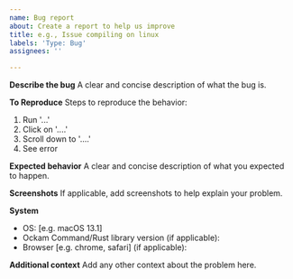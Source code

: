 ```yaml
---
name: Bug report
about: Create a report to help us improve
title: e.g., Issue compiling on linux
labels: 'Type: Bug'
assignees: ''

---
```


**Describe the bug**
A clear and concise description of what the bug is.

**To Reproduce**
Steps to reproduce the behavior:
1. Run '...'
2. Click on '....'
3. Scroll down to '....'
4. See error

**Expected behavior**
A clear and concise description of what you expected to happen.

**Screenshots**
If applicable, add screenshots to help explain your problem.

**System**
 - OS: [e.g. macOS 13.1]
 - Ockam Command/Rust library version (if applicable):
 - Browser [e.g. chrome, safari] (if applicable):

**Additional context**
Add any other context about the problem here.
